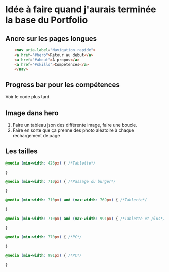 # Idée à faire quand j'aurais terminée la base du Portfolio

## Ancre sur les pages longues

``` HTML
    <nav aria-label="Navigation rapide">
    <a href="#hero">Retour au début</a>
    <a href="#about">À propos</a>
    <a href="#skills">Compétences</a>
    </nav>
```

## Progress bar pour les compétences

Voir le code plus tard.

## Image dans hero

1. Faire un tableau json des différente image, faire une boucle.
2. Faire en sorte que ça prenne des photo aléatoire à chaque rechargement de page

## Les tailles

```SCSS
@media (min-width: 426px) { /*Tablette*/
    
}

@media (min-width: 710px) { /*Passage du burger*/
    
}

@media (min-width: 710px) and (max-width: 769px) { /*Tablette*/
    
}

@media (min-width: 710px) and (max-width: 991px) { /*Tablette et plus*/
    
}

@media (min-width: 770px) { /*PC*/
    
}

@media (min-width: 991px) { /*PC*/
    
}
```
